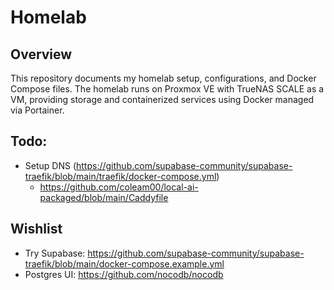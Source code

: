 # Homelab

## Overview

This repository documents my homelab setup, configurations, and Docker Compose files. The homelab runs on Proxmox VE with TrueNAS SCALE as a VM, providing storage and containerized 
services using Docker managed via Portainer.

## Todo: 
- Setup DNS (https://github.com/supabase-community/supabase-traefik/blob/main/traefik/docker-compose.yml)
    - https://github.com/coleam00/local-ai-packaged/blob/main/Caddyfile

## Wishlist

- Try Supabase: https://github.com/supabase-community/supabase-traefik/blob/main/docker-compose.example.yml
- Postgres UI: https://github.com/nocodb/nocodb
